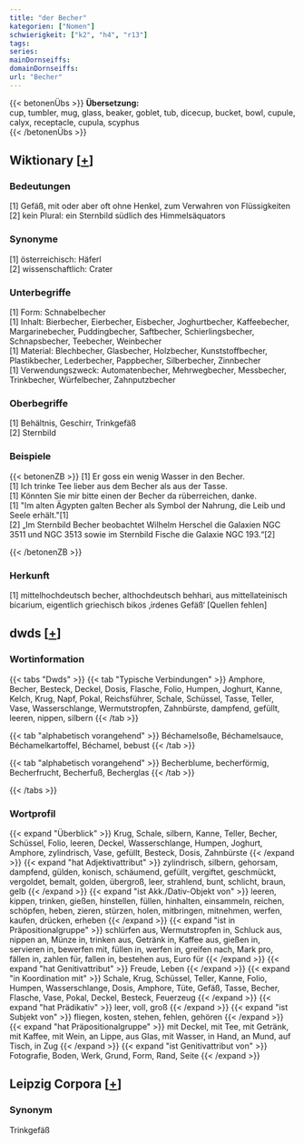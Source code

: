 ```yaml
---
title: "der Becher"
kategorien: ["Nomen"]
schwierigkeit: ["k2", "h4", "r13"]
tags:
series:
mainDornseiffs:
domainDornseiffs:
url: "Becher"
---
```


{{< betonenÜbs >}}
**Übersetzung:**  
cup, tumbler, mug, glass, beaker, goblet, tub, dicecup, bucket, bowl, cupule, calyx, receptacle, cupula, scyphus  
{{< /betonenÜbs >}}

## Wiktionary [[+](https://de.wiktionary.org/wiki/Becher)]

### Bedeutungen
[1] Gefäß, mit oder aber oft ohne Henkel, zum Verwahren von Flüssigkeiten  
[2] kein Plural: ein Sternbild südlich des Himmelsäquators  

### Synonyme
[1] österreichisch: Häferl  
[2] wissenschaftlich: Crater  

### Unterbegriffe
[1] Form: Schnabelbecher  
[1] Inhalt: Bierbecher, Eierbecher, Eisbecher, Joghurtbecher, Kaffeebecher, Margarinebecher, Puddingbecher, Saftbecher, Schierlingsbecher, Schnapsbecher, Teebecher, Weinbecher  
[1] Material: Blechbecher, Glasbecher, Holzbecher, Kunststoffbecher, Plastikbecher, Lederbecher, Pappbecher, Silberbecher, Zinnbecher  
[1] Verwendungszweck: Automatenbecher, Mehrwegbecher,  Messbecher, Trinkbecher, Würfelbecher, Zahnputzbecher  

### Oberbegriffe
[1] Behältnis, Geschirr, Trinkgefäß  
[2] Sternbild  

### Beispiele
{{< betonenZB >}}
[1] Er goss ein wenig Wasser in den Becher.  
[1] Ich trinke Tee lieber aus dem Becher als aus der Tasse.  
[1] Könnten Sie mir bitte einen der Becher da rüberreichen, danke.  
[1] "Im alten Ägypten galten Becher als Symbol der Nahrung, die Leib und Seele erhält."[1]  
[2] „Im Sternbild Becher beobachtet Wilhelm Herschel die Galaxien NGC 3511 und NGC 3513 sowie im Sternbild Fische die Galaxie NGC 193.“[2]  

{{< /betonenZB >}}
### Herkunft
[1] mittelhochdeutsch becher, althochdeutsch behhari, aus mittellateinisch bicarium, eigentlich griechisch bikos ‚irdenes Gefäß‘ [Quellen fehlen]  



## dwds [[+](https://www.dwds.de/wb/Becher)]

### Wortinformation
{{< tabs "Dwds" >}}
{{< tab "Typische Verbindungen" >}}
Amphore, Becher, Besteck, Deckel, Dosis, Flasche, Folio, Humpen, Joghurt, Kanne, Kelch, Krug, Napf, Pokal, Reichsführer, Schale, Schüssel, Tasse, Teller, Vase, Wasserschlange, Wermutstropfen, Zahnbürste, dampfend, gefüllt, leeren, nippen, silbern
{{< /tab >}}

{{< tab "alphabetisch vorangehend" >}}
Béchamelsoße, Béchamelsauce, Béchamelkartoffel, Béchamel, bebust
{{< /tab >}}

{{< tab "alphabetisch vorangehend" >}}
Becherblume, becherförmig, Becherfrucht, Becherfuß, Becherglas
{{< /tab >}}

{{< /tabs >}}

### Wortprofil
{{< expand "Überblick" >}} Krug, Schale, silbern, Kanne, Teller, Becher, Schüssel, Folio, leeren, Deckel, Wasserschlange, Humpen, Joghurt, Amphore, zylindrisch, Vase, gefüllt, Besteck, Dosis, Zahnbürste {{< /expand >}}
{{< expand "hat Adjektivattribut" >}} zylindrisch, silbern, gehorsam, dampfend, gülden, konisch, schäumend, gefüllt, vergiftet, geschmückt, vergoldet, bemalt, golden, übergroß, leer, strahlend, bunt, schlicht, braun, gelb {{< /expand >}}
{{< expand "ist Akk./Dativ-Objekt von" >}} leeren, kippen, trinken, gießen, hinstellen, füllen, hinhalten, einsammeln, reichen, schöpfen, heben, zieren, stürzen, holen, mitbringen, mitnehmen, werfen, kaufen, drücken, erheben {{< /expand >}}
{{< expand "ist in Präpositionalgruppe" >}} schlürfen aus, Wermutstropfen in, Schluck aus, nippen an, Münze in, trinken aus, Getränk in, Kaffee aus, gießen in, servieren in, bewerfen mit, füllen in, werfen in, greifen nach, Mark pro, fällen in, zahlen für, fallen in, bestehen aus, Euro für {{< /expand >}}
{{< expand "hat Genitivattribut" >}} Freude, Leben {{< /expand >}}
{{< expand "in Koordination mit" >}} Schale, Krug, Schüssel, Teller, Kanne, Folio, Humpen, Wasserschlange, Dosis, Amphore, Tüte, Gefäß, Tasse, Becher, Flasche, Vase, Pokal, Deckel, Besteck, Feuerzeug {{< /expand >}}
{{< expand "hat Prädikativ" >}} leer, voll, groß {{< /expand >}}
{{< expand "ist Subjekt von" >}} fliegen, kosten, stehen, fehlen, gehören {{< /expand >}}
{{< expand "hat Präpositionalgruppe" >}} mit Deckel, mit Tee, mit Getränk, mit Kaffee, mit Wein, an Lippe, aus Glas, mit Wasser, in Hand, an Mund, auf Tisch, in Zug {{< /expand >}}
{{< expand "ist Genitivattribut von" >}} Fotografie, Boden, Werk, Grund, Form, Rand, Seite {{< /expand >}}

## Leipzig Corpora [[+](https://corpora.uni-leipzig.de/en/res?word=Becher&corpusId=deu_newscrawl-public_2018)]


### Synonym
Trinkgefäß

